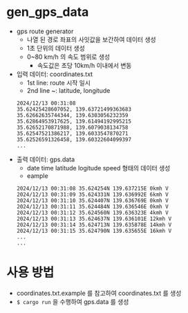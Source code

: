 # gen_gps_data
- gps route generator
  - 나열 된 경로 좌표의 사잇값을 보간하여 데이터 생성
  - 1초 단위의 데이터 생성
  - 0~80 km/h 의 속도 범위로 생성
    - 속도값은 초당 10km/h 이내에서 변동
- 입력 데이터: coordinates.txt
  - 1st line: route 시작 일시
  - 2nd line ~: latitude, longitude
  ```
  2024/12/13 00:31:08
  35.62425428607052, 139.63721499363683
  35.62662635744344, 139.6303056232359
  35.62864953917625, 139.61494192995215
  35.62652170871988, 139.6079038134758
  35.62547521386217, 139.6033547870271
  35.62526591326458, 139.60322604099397
  ...
- 출력 데이터: gps.data
  - date time latitude logitude speed 형태의 데이터 생성
  - eample
  ```
  2024/12/13 00:31:08 35.624254N 139.637215E 0kmh V
  2024/12/13 00:31:09 35.624331N 139.636992E 6kmh V
  2024/12/13 00:31:10 35.624407N 139.636769E 0kmh V
  2024/12/13 00:31:11 35.624484N 139.636546E 0kmh V
  2024/12/13 00:31:12 35.624560N 139.636323E 4kmh V
  2024/12/13 00:31:13 35.624637N 139.636101E 12kmh V
  2024/12/13 00:31:14 35.624713N 139.635878E 14kmh V
  2024/12/13 00:31:15 35.624790N 139.635655E 16kmh V
  ...
  ...
  ```

# 사용 방법
- coordinates.txt.example 를 참고하여 coordinates.txt 를 생성
- `$ cargo run` 을 수행하여 gps.data 를 생성

